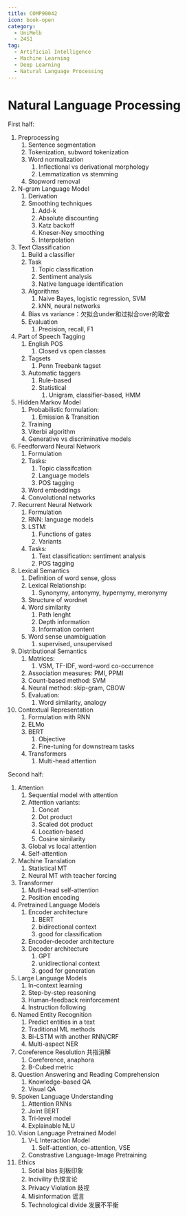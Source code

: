 ```yaml
---
title: COMP90042
icon: book-open
category:
  - UniMelb
  - 24S1
tag:
  - Artificial Intelligence
  - Machine Learning
  - Deep Learning
  - Natural Language Processing
---
```



#
# Natural Language Processing


First half:

1. Preprocessing
   1. Sentence segmentation 
   2. Tokenization, subword tokenization
   3. Word normalization
      1. Inflectional vs derivational morphology
      2. Lemmatization vs stemming
   4. Stopword removal
2. N-gram Language Model
   1. Derivation
   2. Smoothing techniques
      1. Add-k
      2. Absolute discounting
      3. Katz backoff
      4. Kneser-Ney smoothing
      5. Interpolation
1. Text Classification
   1. Build a classifier
   2. Task
      1. Topic classification
      2. Sentiment analysis
      3. Native language identification
   3. Algorithms
      1. Naive Bayes, logistic regression, SVM
      2. kNN, neural networks
   4. Bias vs variance：欠拟合under和过拟合over的取舍
   5. Evaluation
      1. Precision, recall, F1
2. Part of Speech Tagging
   1. English POS
      1. Closed vs open classes
   2. Tagsets
      1. Penn Treebank tagset
   3. Automatic taggers
      1. Rule-based
      2. Statistical
         1. Unigram, classifier-based, HMM
3. Hidden Markov Model
   1. Probabilistic formulation:
      1. Emission & Transition
   2. Training
   3. Viterbi algorithm
   4. Generative vs discriminative models
4. Feedforward Neural Network
   1. Formulation
   2. Tasks:
      1. Topic classifcation
      2. Language models
      3. POS tagging
   3. Word embeddings
   4. Convolutional networks
5. Recurrent Neural Network
   1. Formulation
   2. RNN: language models
   3. LSTM:
      1. Functions of gates
      2. Variants
   4. Tasks:
      1. Text classification: sentiment analysis
      2. POS tagging
6. Lexical Semantics
   1. Definition of word sense, gloss
   2. Lexical Relationship:
      1. Synonymy, antonymy, hypernymy, meronymy
   3. Structure of wordnet
   4. Word similarity
      1. Path lenght
      2. Depth information
      3. Information content
   5. Word sense unambiguation
      1. supervised, unsupervised
7. Distributional Semantics
   1.  Matrices:
       1.  VSM, TF-IDF, word-word co-occurrence
   2.  Association measures: PMI, PPMI
   3.  Count-based method: SVM
   4.  Neural method: skip-gram, CBOW
   5.  Evaluation:
       1.  Word similarity, analogy
8.  Contextual Representation
    1.  Formulation with RNN
    2.  ELMo
    3.  BERT
        1.  Objective
        2.  Fine-tuning for downstream tasks
    4.  Transformers
        1. Multi-head attention

Second half:

1. Attention
   1. Sequential model with attention
   2. Attention variants:
      1. Concat
      2. Dot product
      3. Scaled dot product
      4. Location-based
      5. Cosine similarity
   3. Global vs local attention
   4. Self-attention
2. Machine Translation
   1. Statistical MT
   2. Neural MT with teacher forcing
3. Transformer
   1. Mutli-head self-attention
   2. Position encoding
4. Pretrained Language Models
   1. Encoder architecture
      1. BERT
      2. bidirectional context
      3. good for classification
   2. Encoder-decoder architecture
   3. Decoder architecture
      1. GPT
      2. unidirectional context
      3. good for generation
5. Large Language Models
   1. In-context learning
   2. Step-by-step reasoning
   3. Human-feedback reinforcement
   4. Instruction following
6. Named Entity Recognition 
   1. Predict entities in a text
   2. Traditional ML methods
   3. Bi-LSTM with another RNN/CRF
   4. Multi-aspect NER
7. Coreference Resolution 共指消解
   1. Coreference, anaphora
   2. B-Cubed metric
8. Question Answering and Reading Comprehension
   1. Knowledge-based QA
   2. Visual QA
9. Spoken Language Understanding
   1. Attention RNNs
   2. Joint BERT
   3. Tri-level model
   4. Explainable NLU
10. Vision Language Pretrained Model
    1.  V-L Interaction Model
        1.  Self-attention, co-attention, VSE
    2.  Constrastive Language-Image Pretraining 
11. Ethics
    1.  Sotial bias 刻板印象
    2.  Incivility 仇恨言论
    3.  Privacy Violation 歧视
    4.  Misinformation 谣言
    5.  Technological divide 发展不平衡

